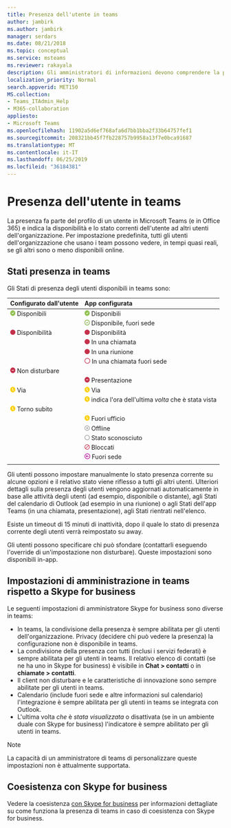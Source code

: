```yaml
---
title: Presenza dell'utente in teams
author: jambirk
ms.author: jambirk
manager: serdars
ms.date: 08/21/2018
ms.topic: conceptual
ms.service: msteams
ms.reviewer: rakayala
description: Gli amministratori di informazioni devono comprendere la presenza in teams.
localization_priority: Normal
search.appverid: MET150
MS.collection:
- Teams_ITAdmin_Help
- M365-collaboration
appliesto:
- Microsoft Teams
ms.openlocfilehash: 11902a5d6ef768afa6d7bb1bba2f33b64757fef1
ms.sourcegitcommit: 208321bb45f7fb228757b9958a13f7e0bca91687
ms.translationtype: MT
ms.contentlocale: it-IT
ms.lasthandoff: 06/25/2019
ms.locfileid: "36184381"
---
```

# <a name="user-presence-in-teams"></a>Presenza dell'utente in teams

La presenza fa parte del profilo di un utente in Microsoft Teams (e in Office 365) e indica la disponibilità e lo stato correnti dell'utente ad altri utenti dell'organizzazione. Per impostazione predefinita, tutti gli utenti dell'organizzazione che usano i team possono vedere, in tempi quasi reali, se gli altri sono o meno disponibili online.

## <a name="presence-states-in-teams"></a>Stati presenza in teams

Gli Stati di presenza degli utenti disponibili in teams sono:

|Configurato dall'utente|App configurata|
|:--- |:---|
| ![Contrassegno di Chek verde a tinta unita, che indica la presenza disponibile](media/Presence_Available.png) Disponibili|![Contrassegno di Chek verde a tinta unita, che indica la presenza disponibile](media/Presence_Available.png) Disponibili|
|| ![Aprire il contrassegno di Chek verde, indicando disponibile OOF](media/Presence_Available_OOF.png) Disponibile, fuori sede |
|  ![Cerchio rosso a tinta unita che indica occupato](media/Presence_Busy.png) Disponibilità |  ![Cerchio rosso a tinta unita che indica occupato](media/Presence_Busy.png) Disponibilità  |
|| ![Cerchio rosso a tinta unita, che indica occupato in una chiamata](media/Presence_Busy.png) In una chiamata|
|| ![Cerchio rosso a tinta unita, che indica occupato in una riunione](media/Presence_Busy.png) In una riunione |
|| ![Aprire il cerchio rosso, indicando OOF occupato](media/Presence_Busy_OOF.png) In una chiamata fuori sede|
|  ![Cerchio rosso con linea bianca che indica che non disturbare](media/Presence_DND.png) Non disturbare ||
|| ![Cerchio rosso con linea bianca che indica la presentazione](media/Presence_DND.png) Presentazione|
| ![Icona dell'orologio giallo che indica la distanza](media/Presence_Away.png) Via| ![Icona dell'orologio giallo che indica la distanza](media/Presence_Away.png) Via|
|| ![Icona dell'orologio giallo, che](media/Presence_Away.png) indica l'ora dell'ultima *volta* che è stata vista|
|![Icona dell'orologio giallo, che indica di distanza, torno subito](media/Presence_Away.png) Torno subito| |
|| ![Icona dell'orologio giallo, con indicazione di distanza, fuori lavoro](media/Presence_Away.png)  Fuori ufficio|
|| ![Cerchio grigio con x, che indica offline](media/Presence_Offline.png) Offline |
|| ![Aprire il cerchio grigio, indicando lo stato sconosciuto](media/Presence_Unknown.png) Stato sconosciuto|
||![Aprire il cerchio rosso con la linea diagonale, indicando bloccato](media/Presence_Blocked.png) Bloccati |
|| ![Cerchio viola con freccia che indica fuori sede](media/Presence_OOF.png) Fuori sede|
|||
 
Gli utenti possono impostare manualmente lo stato presenza corrente su alcune opzioni e il relativo stato viene riflesso a tutti gli altri utenti. Ulteriori dettagli sulla presenza degli utenti vengono aggiornati automaticamente in base alle attività degli utenti (ad esempio, disponibile o distante), agli Stati del calendario di Outlook (ad esempio in una riunione) o agli Stati dell'app Teams (in una chiamata, presentazione), agli Stati rientrati nell'elenco.

Esiste un timeout di 15 minuti di inattività, dopo il quale lo stato di presenza corrente degli utenti verrà reimpostato su away.

Gli utenti possono specificare chi può sfondare (contattarli eseguendo l'override di un'impostazione non disturbare). Queste impostazioni sono disponibili in-app.

## <a name="admin-settings-in-teams-compared-to-skype-for-business"></a>Impostazioni di amministrazione in teams rispetto a Skype for business

Le seguenti impostazioni di amministratore Skype for business sono diverse in teams:

- In teams, la condivisione della presenza è sempre abilitata per gli utenti dell'organizzazione. Privacy (decidere chi può vedere la presenza) la configurazione non è disponibile in teams.
- La condivisione della presenza con tutti (inclusi i servizi federati) è sempre abilitata per gli utenti in teams. Il relativo elenco di contatti (se ne ha uno in Skype for business) è visibile in **Chat > contatti** o in **chiamate > contatti**.
- Il client non disturbare e le caratteristiche di innovazione sono sempre abilitate per gli utenti in teams.
- Calendario (include fuori sede e altre informazioni sul calendario) l'integrazione è sempre abilitata per gli utenti in teams se integrata con Outlook.
- L'ultima volta *che* è *stata visualizzata* o disattivata (se in un ambiente duale con Skype for business) l'indicatore è sempre abilitato per gli utenti in teams.

> [!NOTE]
> La capacità di un amministratore di teams di personalizzare queste impostazioni non è attualmente supportata.

## <a name="coexistence-with-skype-for-business"></a>Coesistenza con Skype for business

Vedere la coesistenza [con Skype for business](coexistence-chat-calls-presence.md) per informazioni dettagliate su come funziona la presenza di teams in caso di coesistenza con Skype for business. 
